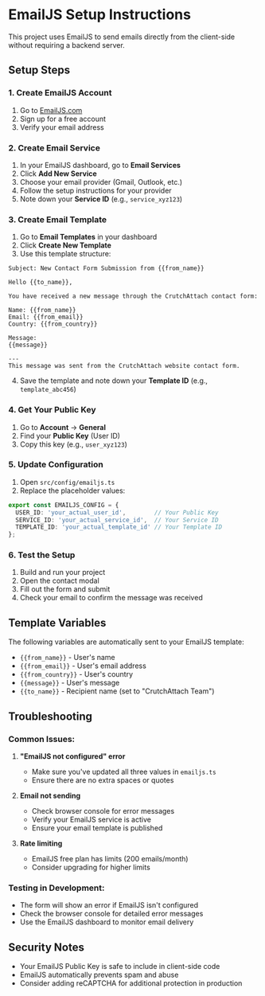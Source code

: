 # EmailJS Setup Instructions

This project uses EmailJS to send emails directly from the client-side without requiring a backend server.

## Setup Steps

### 1. Create EmailJS Account
1. Go to [EmailJS.com](https://www.emailjs.com/)
2. Sign up for a free account
3. Verify your email address

### 2. Create Email Service
1. In your EmailJS dashboard, go to **Email Services**
2. Click **Add New Service**
3. Choose your email provider (Gmail, Outlook, etc.)
4. Follow the setup instructions for your provider
5. Note down your **Service ID** (e.g., `service_xyz123`)

### 3. Create Email Template
1. Go to **Email Templates** in your dashboard
2. Click **Create New Template**
3. Use this template structure:

```
Subject: New Contact Form Submission from {{from_name}}

Hello {{to_name}},

You have received a new message through the CrutchAttach contact form:

Name: {{from_name}}
Email: {{from_email}}
Country: {{from_country}}

Message:
{{message}}

---
This message was sent from the CrutchAttach website contact form.
```

4. Save the template and note down your **Template ID** (e.g., `template_abc456`)

### 4. Get Your Public Key
1. Go to **Account** → **General**
2. Find your **Public Key** (User ID)
3. Copy this key (e.g., `user_xyz123`)

### 5. Update Configuration
1. Open `src/config/emailjs.ts`
2. Replace the placeholder values:

```typescript
export const EMAILJS_CONFIG = {
  USER_ID: 'your_actual_user_id',        // Your Public Key
  SERVICE_ID: 'your_actual_service_id',  // Your Service ID
  TEMPLATE_ID: 'your_actual_template_id' // Your Template ID
};
```

### 6. Test the Setup
1. Build and run your project
2. Open the contact modal
3. Fill out the form and submit
4. Check your email to confirm the message was received

## Template Variables

The following variables are automatically sent to your EmailJS template:

- `{{from_name}}` - User's name
- `{{from_email}}` - User's email address
- `{{from_country}}` - User's country
- `{{message}}` - User's message
- `{{to_name}}` - Recipient name (set to "CrutchAttach Team")

## Troubleshooting

### Common Issues:

1. **"EmailJS not configured" error**
   - Make sure you've updated all three values in `emailjs.ts`
   - Ensure there are no extra spaces or quotes

2. **Email not sending**
   - Check browser console for error messages
   - Verify your EmailJS service is active
   - Ensure your email template is published

3. **Rate limiting**
   - EmailJS free plan has limits (200 emails/month)
   - Consider upgrading for higher limits

### Testing in Development:
- The form will show an error if EmailJS isn't configured
- Check the browser console for detailed error messages
- Use the EmailJS dashboard to monitor email delivery

## Security Notes

- Your EmailJS Public Key is safe to include in client-side code
- EmailJS automatically prevents spam and abuse
- Consider adding reCAPTCHA for additional protection in production
